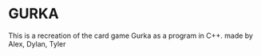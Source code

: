 # GURKA

This is a recreation of the card game Gurka as a program in C++.
made by Alex, Dylan, Tyler
